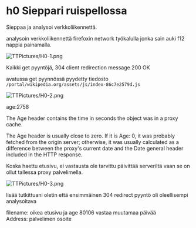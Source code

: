 # h0 Sieppari ruispellossa

Sieppaa ja analysoi verkkoliikennettä.

analysoin verkkoliikennettä firefoxin network työkalulla jonka sain auki f12 nappia painamalla.

![TTPictures/H0-1.png]()

Kaikki get pyyntöjä, 
304 client redirection message
200 OK 

avatussa get pyynnössä pyydetty tiedosto `/portal/wikipedia.org/assets/js/index-86c7e2579d.js`

![TTPictures/H0-2.png]()


age:2758

The Age header contains the time in seconds the object was in a proxy cache.

The Age header is usually close to zero. If it is Age: 0, it was probably fetched from the origin server; otherwise, it was usually calculated as a difference between the proxy's current date and the Date general header included in the HTTP response. 

Koska haettu etusivu, ei vastausta ole tarvittu päivittää serveriltä vaan se on ollut tallessa proxy palvelimella.

![TTPictures/H0-3.png]()

lisää tutkittuani oletin että ensimmäinen 304 redirect pyyntö oli oleellisempi analysoitava  

filename: oikea etusivu ja age 80106 vastaa muutamaa päivää  
Address: palvelimen osoite  

